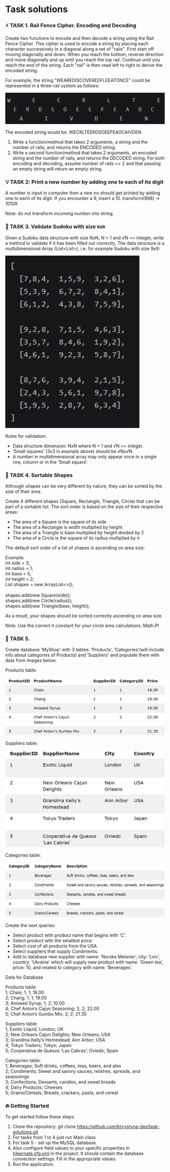 # Task solutions

### ⚡️ TASK 1. Rail Fence Cipher. Encoding and Decoding
Create two functions to encode and then decode a string using the Rail Fence Cipher. This cipher is used to encode a string by placing each character successively in a diagonal along a set of "rails". First start off moving diagonally and down. When you reach the bottom, reverse direction and move diagonally and up until you reach the top rail. Continue until you reach the end of the string. Each "rail" is then read left to right to derive the encoded string.

For example, the string "WEAREDISCOVEREDFLEEATONCE" could be represented in a three-rail system as follows:

![img_task_1.png](img_task_1.png)

The encoded string would be: WECRLTEERDSOEEFEAOCAIVDEN
1. Write a function/method that takes 2 arguments, a string and the number of rails, and returns the ENCODED string.
2. Write a second function/method that takes 2 arguments, an encoded string and the number of rails, and returns the DECODED string.
   For both encoding and decoding, assume number of rails >= 2 and that passing an empty string will return an empty string.

### 💡 TASK 2: Print a new number by adding one to each of its digit
A number is input in computer then a new no should get printed by adding one to each of its digit. If you encounter a 9, insert a 10.
transform(998) -> 10109.

Note: do not transform incoming number into string.

### 📖️ TASK 3. Validate Sudoku with size `NxN`
Given a Sudoku data structure with size NxN, N > 1 and √N == integer, write a method to validate if it has been filled out correctly.
The data structure is a multidimensional Array (List<List<Integer>>), i.e. for example Sudoku with size 9x9:

![img_task_3.png](img_task_3.png)

Rules for validation:
* Data structure dimension: NxN where N > 1 and √N == integer.
* ‘Small squares’ (3x3 in example above) should be √Nx√N.
* A number in multidimensional array may only appear once in a single row, column or in the ‘Small square‘.

### 🎯 TASK 4. Sortable Shapes
Although shapes can be very different by nature, they can be sorted by the size of their area.

Create 4 different shapes (Square, Rectangle, Triangle, Circle) that can be part of a sortable list. The sort order is based on the size of their respective areas:
* The area of a Square is the square of its side
* The area of a Rectangle is width multiplied by height
* The area of a Triangle is base multiplied by height divided by 2
* The area of a Circle is the square of its radius multiplied by π

The default sort order of a list of shapes is ascending on area size: 

Example:
<br>int side = 3;
<br>int radius = 1;
<br>int base = 5;
<br>int height = 2;
<br>List<Shape> shapes = new ArrayList<>();</br>
<br>shapes.add(new Square(side));
<br>shapes.add(new Circle(radius));
<br>shapes.add(new Triangle(base, height));

As a result, your shapes should be sorted correctly ascending on area size. 

Note: Use the correct π constant for your circle area calculations: Math.PI

### 🤖 TASK 5.
Create database ‘MyShop’ with 3 tables: ‘Products’, ‘Categories’(will include info about categories of Products) and ‘Suppliers’ and populate them with data from images below.

Products table:

![img_task_5_products.png](img_task_5_products.png)

Suppliers table:

![img_task_5_suppliers.png](img_task_5_suppliers.png)

Categories table:

![img_task_5_categories.png](img_task_5_categories.png)

Create the next queries:
* Select product with product name that begins with ‘C’.
* Select product with the smallest price.
* Select cost of all products from the USA.
* Select suppliers that supply Condiments.
* Add to database new supplier with name: ‘Norske Meierier’, city: ‘Lviv’, country: ‘Ukraine’ which will supply new product with name: ‘Green tea’, price: 10, and related to category with name: ‘Beverages’.

Data for Database

Products table:
<br>1; Chais; 1; 1; 18.00
<br>2; Chang; 1; 1; 19.00
<br>3; Aniseed Syrup; 1; 2; 10.00
<br>4; Chef Anton’s Cajun Seasoning; 2; 2; 22.00
<br>5; Chef Anton’s Gumbo Mix; 2; 2; 21.35 

Suppliers table:
<br>1; Exotic Liquid; London; UK
<br>2; New Orleans Cajun Delights; New Orleans; USA
<br>3; Grandma Kelly’s Homestead; Ann Arbor; USA
<br>4; Tokyo Traders; Tokyo; Japan
<br>5; Cooperativa de Quesos ‘Las Cabras’; Oviedo; Spain

Categories table:
<br>1; Beverages; Soft drinks, coffees, teas, beers, and ales
<br>2; Condiments; Sweet and savory sauces, relishes, spreads, and seasonings
<br>3; Confections; Desserts, candies, and sweet breads
<br>4; Dairy Products; Cheeses
<br>5; Grains/Cereals; Breads, crackers, pasta, and cereal

### 🔥 Getting Started
To get started follow these steps:
1. Clone the repository: git clone https://github.com/khrystyna-dev/task-solutions.git
2. For tasks from 1 to 4 just run Main class
3. For task 5 - set up the MySQL database.
4. Also configure field values to your specific properties in [hibernate.cfg.xml](src/main/resources/hibernate.cfg.xml) in the project. It should contain the database connection settings. Fill in the appropriate values.
5. Run the application.




